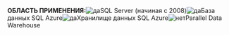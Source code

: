 <Token>**ОБЛАСТЬ ПРИМЕНЕНИЯ:**![да](media/yes.png)SQL Server (начиная с 2008)![да](media/yes.png)База данных SQL Azure![да](media/no.png)Хранилище данных SQL Azure![нет](media/yes.png)Parallel Data Warehouse</Token>

